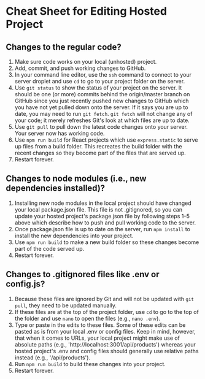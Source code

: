 # Cheat Sheet for Editing Hosted Project

## Changes to the regular code?
1. Make sure code works on your local (unhosted) project.
2. Add, commit, and push working changes to GitHub.
3. In your command line editor, use the ```ssh``` command to connect to your server droplet and use ```cd``` to go to your project folder on the server.
4. Use ```git status``` to show the status of your project on the server. It should be one (or more) commits behind the origin/master branch on GitHub since you just recently pushed new changes to GitHub which you have not yet pulled down onto the server. If it says you are up to date, you may need to run ```git fetch```. ```git fetch``` will not change any of your code; it merely refreshes Git's look at which files are up to date.
5. Use ```git pull``` to pull down the latest code changes onto your server. Your server now has working code.
6. Use ```npm run build``` for React projects which use ```express.static``` to serve up files from a build folder. This recreates the build folder with the recent changes so they become part of the files that are served up.
7. Restart forever.

## Changes to node modules (i.e., new dependencies installed)?
1. Installing new node modules in the local project should have changed your local package.json file. This file is not .gitignored, so you can update your hosted project's package.json file by following steps 1–5 above which describe how to push and pull working code to the server.
2. Once package.json file is up to date on the server, run ```npm install``` to install the new dependencies into your project.
3. Use ```npm run build``` to make a new build folder so these changes become part of the code served up.
4. Restart forever.

## Changes to .gitignored files like .env or config.js?
1. Because these files are ignored by Git and will not be updated with ```git pull```, they need to be updated manually. 
2. If these files are at the top of the project folder, use ```cd``` to go to the top of the folder and use ```nano``` to open the files (e.g., ```nano .env```).
3. Type or paste in the edits to these files. Some of these edits can be pasted as is from your local .env or config files. Keep in mind, however, that when it comes to URLs, your local project might make use of absolute paths (e.g., 'http://localhost:3001/api/products') whereas your hosted project's .env and config files should generally use relative paths instead (e.g., '/api/products'). 
4. Run ```npm run build``` to build these changes into your project.
5. Restart forever.